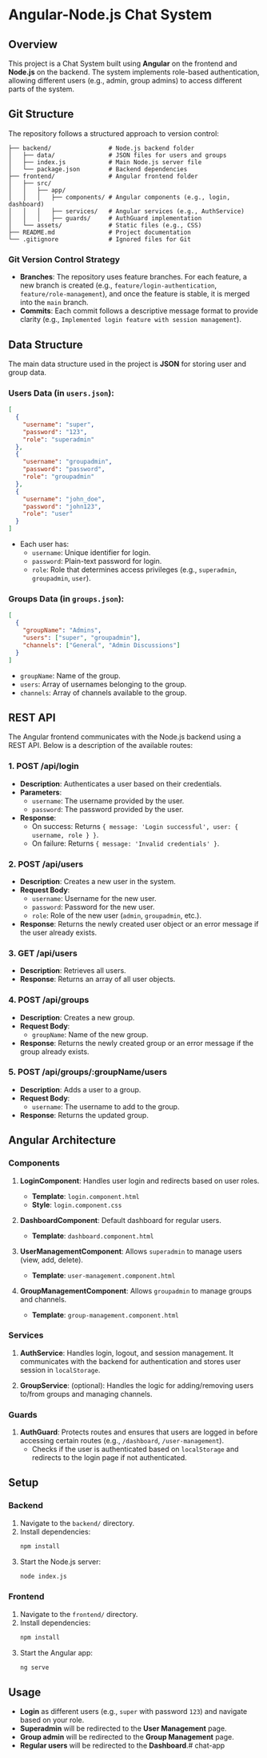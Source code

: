 # Angular-Node.js Chat System

## Overview

This project is a Chat System built using **Angular** on the frontend and **Node.js** on the backend. The system implements role-based authentication, allowing different users (e.g., admin, group admins) to access different parts of the system.

## Git Structure

The repository follows a structured approach to version control:

```
├── backend/                # Node.js backend folder
│   ├── data/               # JSON files for users and groups
│   ├── index.js            # Main Node.js server file
│   └── package.json        # Backend dependencies
├── frontend/               # Angular frontend folder
│   ├── src/
│   │   ├── app/
│   │   │   ├── components/ # Angular components (e.g., login, dashboard)
│   │   │   ├── services/   # Angular services (e.g., AuthService)
│   │   │   ├── guards/     # AuthGuard implementation
│   └── assets/             # Static files (e.g., CSS)
├── README.md               # Project documentation
└── .gitignore              # Ignored files for Git
```

### Git Version Control Strategy

- **Branches**: The repository uses feature branches. For each feature, a new branch is created (e.g., `feature/login-authentication`, `feature/role-management`), and once the feature is stable, it is merged into the `main` branch.
- **Commits**: Each commit follows a descriptive message format to provide clarity (e.g., `Implemented login feature with session management`).

## Data Structure

The main data structure used in the project is **JSON** for storing user and group data.

### Users Data (in `users.json`):

```json
[
  {
    "username": "super",
    "password": "123",
    "role": "superadmin"
  },
  {
    "username": "groupadmin",
    "password": "password",
    "role": "groupadmin"
  },
  {
    "username": "john_doe",
    "password": "john123",
    "role": "user"
  }
]
```

- Each user has:
  - `username`: Unique identifier for login.
  - `password`: Plain-text password for login.
  - `role`: Role that determines access privileges (e.g., `superadmin`, `groupadmin`, `user`).

### Groups Data (in `groups.json`):

```json
[
  {
    "groupName": "Admins",
    "users": ["super", "groupadmin"],
    "channels": ["General", "Admin Discussions"]
  }
]
```

- `groupName`: Name of the group.
- `users`: Array of usernames belonging to the group.
- `channels`: Array of channels available to the group.

## REST API

The Angular frontend communicates with the Node.js backend using a REST API. Below is a description of the available routes:

### 1. **POST /api/login**

- **Description**: Authenticates a user based on their credentials.
- **Parameters**:
  - `username`: The username provided by the user.
  - `password`: The password provided by the user.
- **Response**:
  - On success: Returns `{ message: 'Login successful', user: { username, role } }`.
  - On failure: Returns `{ message: 'Invalid credentials' }`.

### 2. **POST /api/users**
- **Description**: Creates a new user in the system.
- **Request Body**:
  - `username`: Username for the new user.
  - `password`: Password for the new user.
  - `role`: Role of the new user (`admin`, `groupadmin`, etc.).
- **Response**: Returns the newly created user object or an error message if the user already exists.

### 3. **GET /api/users**
- **Description**: Retrieves all users.
- **Response**: Returns an array of all user objects.

### 4. **POST /api/groups**
- **Description**: Creates a new group.
- **Request Body**:
  - `groupName`: Name of the new group.
- **Response**: Returns the newly created group or an error message if the group already exists.

### 5. **POST /api/groups/:groupName/users**
- **Description**: Adds a user to a group.
- **Request Body**:
  - `username`: The username to add to the group.
- **Response**: Returns the updated group.

## Angular Architecture

### Components

1. **LoginComponent**: Handles user login and redirects based on user roles.
   - **Template**: `login.component.html`
   - **Style**: `login.component.css`
   
2. **DashboardComponent**: Default dashboard for regular users.
   - **Template**: `dashboard.component.html`
   
3. **UserManagementComponent**: Allows `superadmin` to manage users (view, add, delete).
   - **Template**: `user-management.component.html`
   
4. **GroupManagementComponent**: Allows `groupadmin` to manage groups and channels.
   - **Template**: `group-management.component.html`

### Services

1. **AuthService**: Handles login, logout, and session management. It communicates with the backend for authentication and stores user session in `localStorage`.

2. **GroupService**: (optional): Handles the logic for adding/removing users to/from groups and managing channels.

### Guards

1. **AuthGuard**: Protects routes and ensures that users are logged in before accessing certain routes (e.g., `/dashboard`, `/user-management`).
   - Checks if the user is authenticated based on `localStorage` and redirects to the login page if not authenticated.

## Setup

### Backend

1. Navigate to the `backend/` directory.
2. Install dependencies:
   ```bash
   npm install
   ```
3. Start the Node.js server:
   ```bash
   node index.js
   ```

### Frontend

1. Navigate to the `frontend/` directory.
2. Install dependencies:
   ```bash
   npm install
   ```
3. Start the Angular app:
   ```bash
   ng serve
   ```

## Usage

- **Login** as different users (e.g., `super` with password `123`) and navigate based on your role.
- **Superadmin** will be redirected to the **User Management** page.
- **Group admin** will be redirected to the **Group Management** page.
- **Regular users** will be redirected to the **Dashboard**.# chat-app
